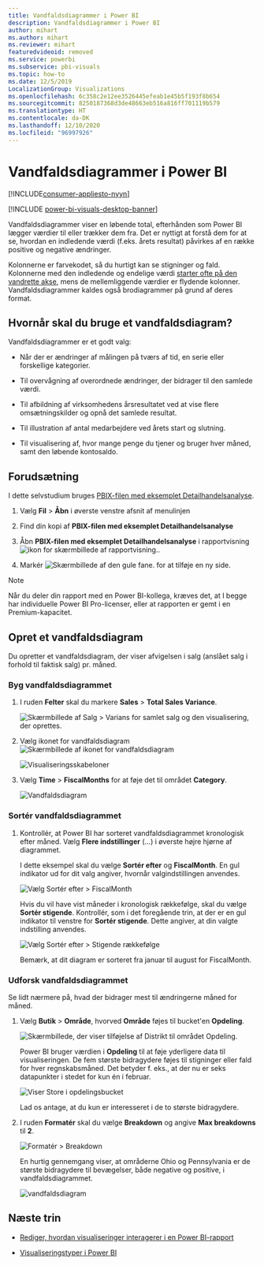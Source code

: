 ```yaml
---
title: Vandfaldsdiagrammer i Power BI
description: Vandfaldsdiagrammer i Power BI
author: mihart
ms.author: mihart
ms.reviewer: mihart
featuredvideoid: removed
ms.service: powerbi
ms.subservice: pbi-visuals
ms.topic: how-to
ms.date: 12/5/2019
LocalizationGroup: Visualizations
ms.openlocfilehash: 6c358c2e12ee3526445efeab1e45b5f193f8b654
ms.sourcegitcommit: 8250187368d3de48663eb516a816ff701119b579
ms.translationtype: HT
ms.contentlocale: da-DK
ms.lasthandoff: 12/10/2020
ms.locfileid: "96997926"
---
```

# <a name="waterfall-charts-in-power-bi"></a>Vandfaldsdiagrammer i Power BI

[!INCLUDE[consumer-appliesto-nyyn](../includes/consumer-appliesto-nyyn.md)]

[!INCLUDE [power-bi-visuals-desktop-banner](../includes/power-bi-visuals-desktop-banner.md)]

Vandfaldsdiagrammer viser en løbende total, efterhånden som Power BI lægger værdier til eller trækker dem fra. Det er nyttigt at forstå dem for at se, hvordan en indledende værdi (f.eks. årets resultat) påvirkes af en række positive og negative ændringer.

Kolonnerne er farvekodet, så du hurtigt kan se stigninger og fald. Kolonnerne med den indledende og endelige værdi [starter ofte på den vandrette akse](https://support.office.com/article/Create-a-waterfall-chart-in-Office-2016-for-Windows-8de1ece4-ff21-4d37-acd7-546f5527f185#BKMK_Float "start på den vandrette akse"), mens de mellemliggende værdier er flydende kolonner. Vandfaldsdiagrammer kaldes også brodiagrammer på grund af deres format.

## <a name="when-to-use-a-waterfall-chart"></a>Hvornår skal du bruge et vandfaldsdiagram?

Vandfaldsdiagrammer er et godt valg:

* Når der er ændringer af målingen på tværs af tid, en serie eller forskellige kategorier.

* Til overvågning af overordnede ændringer, der bidrager til den samlede værdi.

* Til afbildning af virksomhedens årsresultatet ved at vise flere omsætningskilder og opnå det samlede resultat.

* Til illustration af antal medarbejdere ved årets start og slutning.

* Til visualisering af, hvor mange penge du tjener og bruger hver måned, samt den løbende kontosaldo.

## <a name="prerequisite"></a>Forudsætning

I dette selvstudium bruges [PBIX-filen med eksemplet Detailhandelsanalyse](https://download.microsoft.com/download/9/6/D/96DDC2FF-2568-491D-AAFA-AFDD6F763AE3/Retail%20Analysis%20Sample%20PBIX.pbix).

1. Vælg **Fil** > **Åbn** i øverste venstre afsnit af menulinjen
   
2. Find din kopi af **PBIX-filen med eksemplet Detailhandelsanalyse**

1. Åbn **PBIX-filen med eksemplet Detailhandelsanalyse** i rapportvisning ![ikon for skærmbillede af rapportvisning.](media/power-bi-visualization-kpi/power-bi-report-view.png).

1. Markér ![Skærmbillede af den gule fane.](media/power-bi-visualization-kpi/power-bi-yellow-tab.png) for at tilføje en ny side.

> [!NOTE]
> Når du deler din rapport med en Power BI-kollega, kræves det, at I begge har individuelle Power BI Pro-licenser, eller at rapporten er gemt i en Premium-kapacitet.    

## <a name="create-a-waterfall-chart"></a>Opret et vandfaldsdiagram

Du opretter et vandfaldsdiagram, der viser afvigelsen i salg (anslået salg i forhold til faktisk salg) pr. måned.

### <a name="build-the-waterfall-chart"></a>Byg vandfaldsdiagrammet

1. I ruden **Felter** skal du markere **Sales** > **Total Sales Variance**.

   ![Skærmbillede af Salg > Varians for samlet salg og den visualisering, der oprettes.](media/power-bi-visualization-waterfall-charts/power-bi-bar.png)

1. Vælg ikonet for vandfaldsdiagram ![Skærmbillede af ikonet for vandfaldsdiagram](media/power-bi-visualization-waterfall-charts/power-bi-waterfall-icon.png)

    ![Visualiseringsskabeloner](media/power-bi-visualization-waterfall-charts/convert-waterfall.png)

1. Vælg **Time** > **FiscalMonths** for at føje det til området **Category**.

    ![Vandfaldsdiagram](media/power-bi-visualization-waterfall-charts/power-bi-waterfall-month.png)

### <a name="sort-the-waterfall-chart"></a>Sortér vandfaldsdiagrammet

1. Kontrollér, at Power BI har sorteret vandfaldsdiagrammet kronologisk efter måned. Vælg **Flere indstillinger** (...) i øverste højre hjørne af diagrammet.

    I dette eksempel skal du vælge **Sortér efter** og **FiscalMonth**. En gul indikator ud for dit valg angiver, hvornår valgindstillingen anvendes.

    ![Vælg Sortér efter > FiscalMonth](media/power-bi-visualization-waterfall-charts/power-bi-sort-by-fiscalmonth.png)
    
    Hvis du vil have vist måneder i kronologisk rækkefølge, skal du vælge **Sortér stigende**. Kontrollér, som i det foregående trin, at der er en gul indikator til venstre for **Sortér stigende**. Dette angiver, at din valgte indstilling anvendes.

    ![Vælg Sortér efter > Stigende rækkefølge](media/power-bi-visualization-waterfall-charts/power-bi-waterfall-ascending.png)

    

    Bemærk, at dit diagram er sorteret fra januar til august for FiscalMonth.  

### <a name="explore-the-waterfall-chart"></a>Udforsk vandfaldsdiagrammet

Se lidt nærmere på, hvad der bidrager mest til ændringerne måned for måned.

1.  Vælg **Butik** > **Område**, hvorved **Område** føjes til bucket'en **Opdeling**.

    ![Skærmbillede, der viser tilføjelse af Distrikt til området Opdeling.](media/power-bi-visualization-waterfall-charts/power-bi-waterfall-breakdown.png)

    Power BI bruger værdien i **Opdeling** til at føje yderligere data til visualiseringen. De fem største bidragydere føjes til stigninger eller fald for hver regnskabsmåned. Det betyder f. eks., at der nu er seks datapunkter i stedet for kun én i februar.  

    ![Viser Store i opdelingsbucket](media/power-bi-visualization-waterfall-charts/power-bi-waterfall-breakdown-default.png)

    Lad os antage, at du kun er interesseret i de to største bidragydere.

1. I ruden **Formatér** skal du vælge **Breakdown** og angive **Max breakdowns** til **2**.

    ![Formatér > Breakdown](media/power-bi-visualization-waterfall-charts/power-bi-waterfall-breakdown-two.png)

    En hurtig gennemgang viser, at områderne Ohio og Pennsylvania er de største bidragydere til bevægelser, både negative og positive, i vandfaldsdiagrammet.

    ![vandfaldsdiagram](media/power-bi-visualization-waterfall-charts/power-bi-axis-waterfall.png)

## <a name="next-steps"></a>Næste trin

* [Rediger, hvordan visualiseringer interagerer i en Power BI-rapport](../create-reports/service-reports-visual-interactions.md)

* [Visualiseringstyper i Power BI](power-bi-visualization-types-for-reports-and-q-and-a.md)

